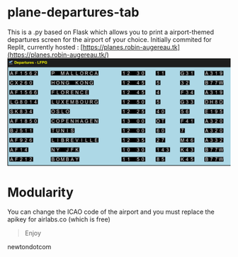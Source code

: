 # plane-departures-tab
This is a .py based on Flask which allows you to print a airport-themed departures screen for the airport of your choice. Initially commited for Replit, currently hosted : [https://planes.robin-augereau.tk](https://planes.robin-augereau.tk/)
![image](https://raw.githubusercontent.com/newtondotcom/plane-departures-tab/main/screenshots/screen.png)

# Modularity

You can change the ICAO code of the airport and you must replace the apikey for airlabs.co (which is free)

> Enjoy

newtondotcom